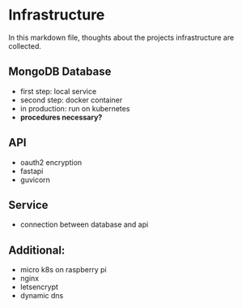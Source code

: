 # Infrastructure

In this markdown file, thoughts about the projects infrastructure are collected.

## MongoDB Database
* first step: local service
* second step: docker container
* in production: run on kubernetes
* **procedures necessary?**

## API
* oauth2 encryption
* fastapi
* guvicorn

## Service
* connection between database and api

## Additional:
* micro k8s on raspberry pi
* nginx
* letsencrypt
* dynamic dns